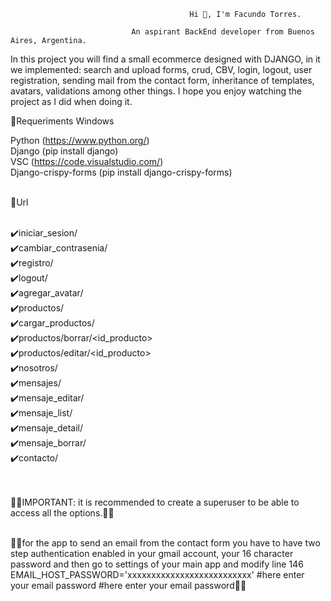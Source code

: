                                             Hi 👋, I'm Facundo Torres.
                                                         
                               An aspirant BackEnd developer from Buenos Aires, Argentina.
In this project you will find a small ecommerce designed with DJANGO, in it we implemented: search and upload forms, crud, CBV, login, logout, user registration, sending mail from the contact form, inheritance of templates, avatars, validations among other things. I hope you enjoy watching the project as I did when doing it.

🔅Requeriments Windows<br>

Python (https://www.python.org/)<br>
Django (pip install django)<br>
VSC (https://code.visualstudio.com/)<br>
Django-crispy-forms (pip install django-crispy-forms)<br><br>

🔅Url<br><br>

✔️iniciar_sesion/<br>
✔️cambiar_contrasenia/<br>
✔️registro/<br>
✔️logout/<br>
✔️agregar_avatar/<br>
✔️productos/<br>
✔️cargar_productos/<br>
✔️productos/borrar/<id_producto><br>
✔️productos/editar/<id_producto><br>
✔️nosotros/<br>
✔️mensajes/<br>
✔️mensaje_editar/<br>
✔️mensaje_list/<br>
✔️mensaje_detail/<br>
✔️mensaje_borrar/<br>
✔️contacto/<br><br><br>


🚩🚩IMPORTANT: it is recommended to create a superuser to be able to access all the options.🚩🚩<br><br>

🚩🚩for the app to send an email from the contact form you have to have two step authentication enabled in your gmail account, your 16 character password and then go to settings of your main app and modify line 146 EMAIL_HOST_PASSWORD='xxxxxxxxxxxxxxxxxxxxxxxxxx' #here enter your email password #here enter your email password🚩🚩
